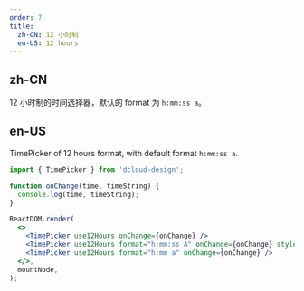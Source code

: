 ```yaml
---
order: 7
title:
  zh-CN: 12 小时制
  en-US: 12 hours
---
```


## zh-CN

12 小时制的时间选择器，默认的 format 为 `h:mm:ss a`。

## en-US

TimePicker of 12 hours format, with default format `h:mm:ss a`.

```jsx
import { TimePicker } from 'dcloud-design';

function onChange(time, timeString) {
  console.log(time, timeString);
}

ReactDOM.render(
  <>
    <TimePicker use12Hours onChange={onChange} />
    <TimePicker use12Hours format="h:mm:ss A" onChange={onChange} style={{ width: 140 }} />
    <TimePicker use12Hours format="h:mm a" onChange={onChange} />
  </>,
  mountNode,
);
```
